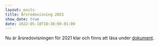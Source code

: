 ```yaml
---
layout: posts
title: Årsredovisning 2021
show_date: true
date: 2022-05-18T10:30:00-01:00
---
```

Nu är årsredovisningen för 2021 klar och finns att läsa under [dokument](/documents/). 
